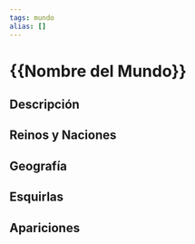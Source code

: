 ```yaml
---
tags: mundo
alias: []
---
```


# {{Nombre del Mundo}}

## Descripción

## Reinos y Naciones

## Geografía

## Esquirlas

## Apariciones
